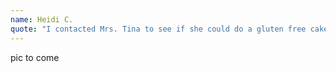 ```yaml
---
name: Heidi C.
quote: "I contacted Mrs. Tina to see if she could do a gluten free cake for a Baby shower and sent her a picture of what I was looking for. She did an awesome job; the cake tasted great! You would have never know that it was gluten free. The design was perfect and fit right into the theme of the baby shower. Thank you! I would recommend her work."
---
```

pic to come

